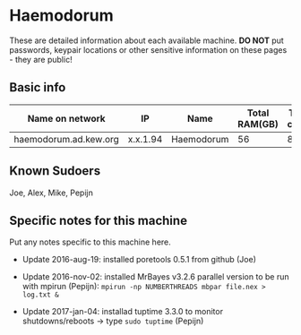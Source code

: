 # Haemodorum

These are detailed information about each available machine. **DO NOT** put passwords, keypair locations or other sensitive information on these pages - they are public!

## Basic info

Name on network | IP  | Name | Total RAM(GB) | Total cores | Notes
--------------- | --- | ---- | ------------- | ----------- | -----
haemodorum.ad.kew.org | x.x.1.94 | Haemodorum | 56 | 8 | Headless

## Known Sudoers

Joe, Alex, Mike, Pepijn

## Specific notes for this machine

Put any notes specific to this machine here.

* Update 2016-aug-19: installed poretools 0.5.1 from github (Joe)
* Update 2016-nov-02: installed MrBayes v3.2.6 parallel version to be run with mpirun (Pepijn):
`mpirun -np NUMBERTHREADS mbpar file.nex > log.txt &`

* Update 2017-jan-04: installad tuptime 3.3.0 to monitor shutdowns/reboots -> type `sudo tuptime` (Pepijn)
